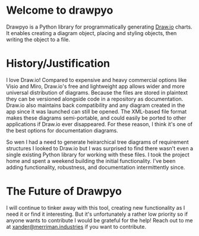 # Welcome to drawpyo

Drawpyo is a Python library for programmatically generating [Draw.io](https://www.drawio.com/) charts. It enables creating a diagram object, placing and styling objects, then writing the object to a file.

# History/Justification

I love Draw.io! Compared to expensive and heavy commercial options like Visio and Miro, Draw.io's free and lightweight app allows wider and more universal distribution of diagrams. Because the files are stored in plaintext they can be versioned alongside code in a repository as documentation. Draw.io also maintains back compatibility and any diagram created in the app since it was launched can still be opened. The XML-based file format makes these diagrams semi-portable, and could easily be ported to other applications if Draw.io ever disappeared. For these reason, I think it's one of the best options for documentation diagrams.

So wen I had a need to generate heirarchical tree diagrams of requirement structures I looked to Draw.io but I was surprised to find there wasn't even a single existing Python library for working with these files. I took the project home and spent a weekend building the initial functionality. I've been adding functionality, robustness, and documentation intermittently since.

# The Future of Drawpyo

I will continue to tinker away with this tool, creating new functionality as I need it or find it interesting. But it's unfortunately a rather low priority so if anyone wants to contribute I would be grateful for the help! Reach out to me at [xander@merriman.industries](mailto:xander@merriman.industries) if you want to contribute.